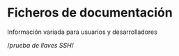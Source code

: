 # Ficheros de documentación

Información variada para usuarios y desarrolladores

/*prueba de llaves SSH*/
